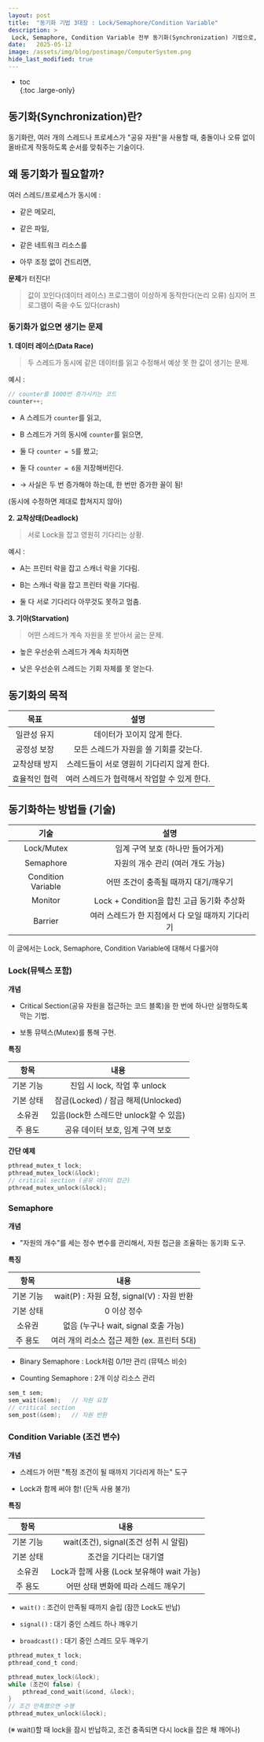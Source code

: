 ```yaml
---
layout: post
title:  "동기화 기법 3대장 : Lock/Semaphore/Condition Variable"
description: >
 Lock, Semaphore, Condition Variable 전부 동기화(Synchronization) 기법으로, 여러 스레드/프로세스가 공유 자원을 엉키지 않게 사용하게 만드는 기술이다.
date:   2025-05-12
image: /assets/img/blog/postimage/ComputerSystem.png
hide_last_modified: true
---
```


* toc  
{:toc .large-only}

## 동기화(Synchronization)란?

동기화란, 여러 개의 스레드나 프로세스가 "공유 자원"을 사용할 때, 충돌이나 오류 없이 올바르게 작동하도록 순서를 맞춰주는 기술이다.

## 왜 동기화가 필요할까?

여러 스레드/프로세스가 동시에 :

- 같은 메모리,

- 같은 파일,

- 같은 네트워크 리소스를

- 아무 조정 없이 건드리면,

**문제**가 터진다!

> 값이 꼬인다(데이터 레이스)
> 프로그램이 이상하게 동작한다(논리 오류)
> 심지어 프로그램이 죽을 수도 있다(crash)

### 동기화가 없으면 생기는 문제

**1. 데이터 레이스(Data Race)**

> 두 스레드가 동시에 같은 데이터를 읽고 수정해서 예상 못 한 값이 생기는 문제.

예시 :
~~~c
// counter를 1000번 증가시키는 코드
counter++;
~~~

- A 스레드가 `counter`를 읽고,

- B 스레드가 거의 동시에 `counter`를 읽으면,

- 둘 다 `counter = 5`를 봤고;

- 둘 다 `counter = 6`을 저장해버린다.

- → 사실은 두 번 증가해야 하는데, 한 번만 증가한 꼴이 됨!

(동시에 수정하면 제대로 합쳐지지 않아)

**2. 교착상태(Deadlock)**

> 서로 Lock을 잡고 영원히 기다리는 상황.

예시 : 

- A는 프린터 락을 잡고 스캐너 락을 기다림.

- B는 스캐너 락을 잡고 프린터 락을 기다림.

- 둘 다 서로 기다리다 아무것도 못하고 멈춤.

**3. 기아(Starvation)**

> 어떤 스레드가 계속 자원을 못 받아서 굶는 문제.

- 높은 우선순위 스레드가 계속 차지하면

- 낮은 우선순위 스레드는 기회 자체를 못 얻는다.

## 동기화의 목적

| 목표 | 설명 |
|:---:|:---:|
| 일관성 유지 | 데이터가 꼬이지 않게 한다. |
| 공정성 보장 | 모든 스레드가 자원을 쓸 기회를 갖는다. |
| 교착상태 방지 | 스레드들이 서로 영원히 기다리지 않게 한다. |
| 효율적인 협력 | 여러 스레드가 협력해서 작업할 수 있게 한다. |

## 동기화하는 방법들 (기술)

| 기술 | 설명 |
|:---:|:---:|
| Lock/Mutex | 임계 구역 보호 (하나만 들어가게) |
| Semaphore | 자원의 개수 관리 (여러 개도 가능) |
| Condition Variable | 어떤 조건이 충족될 때까지 대기/깨우기 |
| Monitor | Lock + Condition을 합친 고급 동기화 추상화 |
| Barrier | 여러 스레드가 한 지점에서 다 모일 때까지 기다리기 |

이 글에서는 Lock, Semaphore, Condition Variable에 대해서 다룰거야

### Lock(뮤텍스 포함)

**개념**

- Critical Section(공유 자원을 접근하는 코드 블록)을 한 번에 하나만 실행하도록 막는 기법.

- 보통 뮤텍스(Mutex)를 통해 구현.

**특징**

| 항목 | 내용 |
|:---:|:---:|
| 기본 기능 | 진입 시 lock, 작업 후 unlock |
| 기본 상태 | 잠금(Locked) / 잠금 해제(Unlocked) |
| 소유권 | 있음(lock한 스레드만 unlock할 수 있음) |
| 주 용도 | 공유 데이터 보호, 임계 구역 보호 |

**간단 예제**

~~~c
pthread_mutex_t lock;
pthread_mutex_lock(&lock);
// critical section (공유 데이터 접근)
pthread_mutex_unlock(&lock);
~~~

### Semaphore

**개념**

- "자원의 개수"를 세는 정수 변수를 관리해서, 자원 접근을 조율하는 동기화 도구.

**특징**

| 항목 | 내용 |
|:---:|:---:|
| 기본 기능 | wait(P) : 자원 요청, signal(V) : 자원 반환 |
| 기본 상태 | 0 이상 정수 |
| 소유권 | 없음 (누구나 wait, signal 호출 가능) |
| 주 용도 | 여러 개의 리소스 접근 제한 (ex. 프린터 5대) |

- Binary Semaphore : Lock처럼 0/1만 관리 (뮤텍스 비슷)

- Counting Semaphore : 2개 이상 리소스 관리

~~~c
sem_t sem;
sem_wait(&sem);   // 자원 요청
// critical section
sem_post(&sem);   // 자원 반환
~~~

### Condition Variable (조건 변수)

**개념**

- 스레드가 어떤 "특정 조건이 될 때까지 기다리게 하는" 도구

- Lock과 함께 써야 함! (단독 사용 불가)

**특징**

| 항목 | 내용 |
|:---:|:---:|
| 기본 기능 | wait(조건), signal(조건 성취 시 알림) |
| 기본 상태 | 조건을 기다리는 대기열 |
| 소유권 | Lock과 함께 사용 (Lock 보유해야 wait 가능) |
| 주 용도 | 어떤 상태 변화에 따라 스레드 깨우기 |

- `wait()` : 조건이 만족될 때까지 슬립 (잠깐 Lock도 반납)

- `signal()` : 대기 중인 스레드 하나 깨우기

- `broadcast()` : 대기 중인 스레드 모두 깨우기

~~~c
pthread_mutex_t lock;
pthread_cond_t cond;

pthread_mutex_lock(&lock);
while (조건이 false) {
    pthread_cond_wait(&cond, &lock);
}
// 조건 만족했으면 수행
pthread_mutex_unlock(&lock);
~~~
(※ wait()할 때 lock을 잠시 반납하고, 조건 충족되면 다시 lock을 잡은 채 깨어나)
